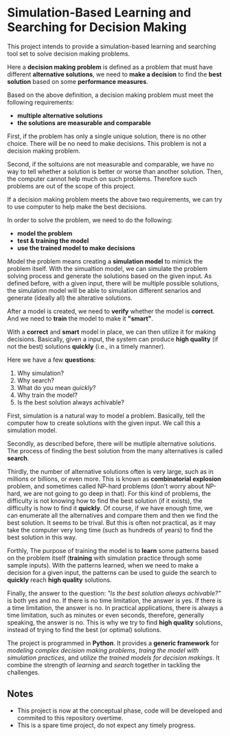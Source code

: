 # Simulation-Based Learning and Searching for Decision Making

This project intends to provide a simulation-based learning and searching tool set to solve decision making problems.

Here a **decision making problem** is defined as a problem that must have different **alternative solutions**, we need to **make a decision** to find the **best solution** based on some **performance measures**.

Based on the above definition, a decision making problem must meet the following requirements:

  - **multiple alternative solutions**
  - **the solutions are measurable and comparable**

First, if the problem has only a single unique solution, there is no other choice. There will be no need to make decisions. This problem is not a decision making problem.

Second, if the soltuions are not measurable and comparable, we have no way to tell whether a solution is better or worse than another solution. Then, the computer cannot help much on such problems. Therefore such problems are out of the scope of this project. 

If a decision making problem meets the above two requirements, we can try to use computer to help make the best decisions. 

In order to solve the problem, we need to do the following:

  - **model the problem**
  - **test & training the model**
  - **use the trained model to make decisions**
  
Model the problem means creating a **simulation model** to mimick the problem itself. With the simualtion model, we can simulate the problem solving process and generate the solutions based on the given input. As defined before, with a given input, there will be multiple possible solutions, the simulation model will be able to simulation different senarios and generate (ideally all) the alterative solutions. 

After a model is created, we need to **verify** whether the model is **correct**. And we need to **train** the model to make it **"smart"**.

With a **correct** and **smart** model in place, we can then utilize it for making decisions. Basically, given a input, the system can produce **high quality** (if not the best) solutions **quickly** (i.e., in a timely manner).

Here we have a few **questions**:
  1. Why simulation?
  2. Why search? 
  3. What do you mean *quickly*?
  4. Why train the model?
  5. Is the best solution always achivable?
  
First, simulation is a natural way to model a problem. Basically, tell the computer how to create solutions with the given input. We call this a simulation model.

Secondly, as described before, there will be mutliple alternative solutions. The process of finding the best solution from the many alternatives is called **search**. 

Thirdly, the number of alternative solutions often is very large, such as in millions or billions, or even more. This is known as **combinatorial explosion** problem, and sometimes called NP-hard problems (don't worry about NP-hard, we are not going to go deep in that). For this kind of problems, the difficulty is not knowing how to find the best solution (if it exists), the difficulty is how to find it **quickly**. Of course, if we have enough time, we can enumerate all the alternatives and compare them and then we find the best solution. It seems to be trival. But this is often not practical, as it may take the computer very long time (such as hundreds of years) to find the best solution in this way.  

Forthly, The purpose of training the model is to **learn** some patterns based on the problem itself (**training** with simulation practice through some sample inputs). With the patterns learned, when we need to make a decision for a given input, the patterns can be used to guide the search to **quickly** reach **high quality** solutions.

Finally, the answer to the question: *"Is the best solution always achivable?"* is both yes and no. If there is no time limitation, the answer is yes. If there is a time limitation, the answer is no. In practical applications, there is always a time limitation, such as minutes or even seconds, therefore, generally speaking, the answer is no. This is why we try to find **high quality** solutions, instead of trying to find the best (or optimal) solutions.

The project is programmed in **Python**. It provides a **generic framework** for *modeling complex decision making problems*, *traing the model with simulation practices*, and *utilize the trained models for decision makings*. It combine the strength of *learning* and *search* together in tackling the challenges.

## Notes
 - This project is now at the conceptual phase, code will be developed and commited to this repository overtime.
 - This is a spare time project, do not expect any timely progress.
   
